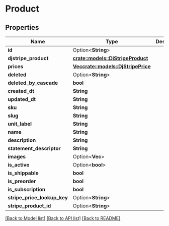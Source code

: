 # Product

## Properties

Name | Type | Description | Notes
------------ | ------------- | ------------- | -------------
**id** | Option<**String**> |  | [optional]
**djstripe_product** | [**crate::models::DjStripeProduct**](DjStripeProduct.md) |  | 
**prices** | [**Vec<crate::models::DjStripePrice>**](DjStripePrice.md) |  | 
**deleted** | Option<**String**> |  | [readonly]
**deleted_by_cascade** | **bool** |  | [readonly]
**created_dt** | **String** |  | [readonly]
**updated_dt** | **String** |  | [readonly]
**sku** | **String** |  | 
**slug** | **String** |  | 
**unit_label** | **String** |  | 
**name** | **String** |  | 
**description** | **String** |  | 
**statement_descriptor** | **String** |  | 
**images** | Option<**Vec<String>**> |  | [optional]
**is_active** | Option<**bool**> |  | [optional]
**is_shippable** | **bool** |  | 
**is_preorder** | **bool** |  | 
**is_subscription** | **bool** |  | 
**stripe_price_lookup_key** | Option<**String**> |  | [optional]
**stripe_product_id** | Option<**String**> |  | [optional]

[[Back to Model list]](../README.md#documentation-for-models) [[Back to API list]](../README.md#documentation-for-api-endpoints) [[Back to README]](../README.md)


